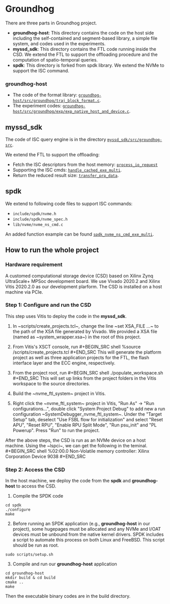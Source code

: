 # Groundhog
There are three parts in Groundhog project.
- **groundhog-host**: This directory contains the code on the host side including the self-contained and segment-based library, a simple file system, and codes used in the experiments.
- **myssd_sdk**: This directory contains the FTL code running inside the CSD. We extend the FTL to support the offloading procedure and the computation of spatio-temporal queries.
- **spdk**: This directory is forked from spdk library. We extend the NVMe to support the ISC command.

### groundhog-host
- The code of the format library: [`groundhog-host/src/groundhog/traj_block_format.c`](https://github.com/LAccordeur/groundhog/blob/main/groundhog-host/src/groundhog/traj_block_format.c).
- The experiment codes: [`groundhog-host/src/groundhog/exp/exp_native_host_and_device.c`](https://github.com/LAccordeur/groundhog/tree/main/groundhog-host/src/groundhog/exp/exp_native_host_and_device.c).

## myssd_sdk
The code of ISC query engine is in the directory [`myssd_sdk/src/groundhog-src`](https://github.com/LAccordeur/groundhog/tree/main/myssd_sdk/src/groundhog-src).

We extend the FTL to support the offloading:
  - Fetch the ISC descriptors from the host memory: [`process_io_request`](https://github.com/LAccordeur/groundhog/blob/main/myssd_sdk/src/ftl/ftl.c#L232)
  - Supporting the ISC cmds: [`handle_cached_exe_multi`](https://github.com/LAccordeur/groundhog/blob/main/myssd_sdk/src/ftl/data_cache.c#L1125).
  - Return the reduced result size: [`transfer_prp_data`](https://github.com/LAccordeur/groundhog/blob/main/myssd_sdk/src/hostif/nvme.c#L106).

## spdk
We extend to following code files to support ISC commands:
- `include/spdk/nvme.h`
- `include/spdk/nvme_spec.h`
- `lib/nvme/nvme_ns_cmd.c`

An added function example can be found [`spdk_nvme_ns_cmd_exe_multi`](https://github.com/LAccordeur/groundhog/blob/main/spdk/lib/nvme/nvme_ns_cmd.c#L847).

## How to run the whole project

### Hardware requirement

A customed computational storage device (CSD) based on Xilinx Zynq UltraScale+ MPSoc development board.
We use Vivado 2020.2 and Xilinx Vitis 2020.2.0 as our development plarform.
The CSD is installed on a host machine via PCIe.

### Step 1: Configure and run the CSD
This step uses Vitis to deploy the code in the **myssd_sdk**. 

1. In ~scripts/create_projects.tcl~, change the line ~set XSA_FILE ...~ to the path of the XSA file generated by Vivado. We provided a XSA file (named as ~system_wrapper.xsa~) in the root of this project.

2. From Vitis's XSCT console, run
   #+BEGIN_SRC shell
   %source <project root>/scripts/create_projects.tcl
   #+END_SRC
   This will generate the platform project as well as three application projects for the FTL, the flash interface layer and the ECC engine, respectively.

3. From the project root, run
   #+BEGIN_SRC shell
   ./populate_workspace.sh <Vitis workspace folder>
   #+END_SRC
    This will set up links from the project folders in the Vitis workspace to the source directories.

4. Build the ~nvme_ftl_system~ project in Vitis.

5. Right click the ~nvme_ftl_system~ project in Vitis, "Run As" -> "Run configurations...", double click "System Project Debug" to add new a run configuration ~SystemDebugger_nvme_ftl_system~. Under the "Target Setup" tab, deselect "Use FSBL flow for initialization" and select "Reset APU", "Reset RPU", "Enable RPU Split Mode", "Run psu_init" and "PL Powerup". Press "Run" to run the project.

After the above steps, the CSD is run as an NVMe device on a host machine. Using the ~lspci~, we can get the following in the teminal.
   #+BEGIN_SRC shell
   %02:00.0 Non-Volatile memory controller: Xilinx Corporation Device 9038
   #+END_SRC

### Step 2: Access the CSD

In the host machine, we deploy the code from the **spdk** and **groundhog-host** to access the CSD.

1. Compile the SPDK code 
~~~{.sh}
cd spdk
./configure
make
~~~

2. Before running an SPDK application (e.g., **groundhog-host** in our project), some hugepages must be allocated and any NVMe and I/OAT devices must be unbound from the native kernel drivers.
SPDK includes a script to automate this process on both Linux and FreeBSD.
This script should be run as root.

~~~{.sh}
sudo scripts/setup.sh
~~~

3. Compile and run our **groundhog-host** application

~~~{.sh}
cd groundhog-host
mkdir build & cd build
cmake ..
make
~~~

Then the executable binary codes are in the build directory.



